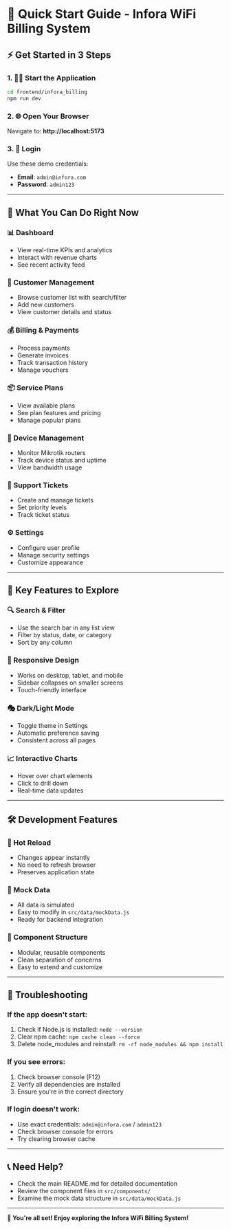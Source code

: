 # 🚀 Quick Start Guide - Infora WiFi Billing System

## ⚡ Get Started in 3 Steps

### 1. 🏃‍♂️ Start the Application
```bash
cd frontend/infora_billing
npm run dev
```

### 2. 🌐 Open Your Browser
Navigate to: **http://localhost:5173**

### 3. 🔐 Login
Use these demo credentials:
- **Email**: `admin@infora.com`
- **Password**: `admin123`

---

## 🎯 What You Can Do Right Now

### 📊 Dashboard
- View real-time KPIs and analytics
- Interact with revenue charts
- See recent activity feed

### 👥 Customer Management
- Browse customer list with search/filter
- Add new customers
- View customer details and status

### 💰 Billing & Payments
- Process payments
- Generate invoices
- Track transaction history
- Manage vouchers

### 📦 Service Plans
- View available plans
- See plan features and pricing
- Manage popular plans

### 🔧 Device Management
- Monitor Mikrotik routers
- Track device status and uptime
- View bandwidth usage

### 🎫 Support Tickets
- Create and manage tickets
- Set priority levels
- Track ticket status

### ⚙️ Settings
- Configure user profile
- Manage security settings
- Customize appearance

---

## 🎨 Key Features to Explore

### 🔍 Search & Filter
- Use the search bar in any list view
- Filter by status, date, or category
- Sort by any column

### 📱 Responsive Design
- Works on desktop, tablet, and mobile
- Sidebar collapses on smaller screens
- Touch-friendly interface

### 🎭 Dark/Light Mode
- Toggle theme in Settings
- Automatic preference saving
- Consistent across all pages

### 📈 Interactive Charts
- Hover over chart elements
- Click to drill down
- Real-time data updates

---

## 🛠️ Development Features

### 🔄 Hot Reload
- Changes appear instantly
- No need to refresh browser
- Preserves application state

### 📝 Mock Data
- All data is simulated
- Easy to modify in `src/data/mockData.js`
- Ready for backend integration

### 🎯 Component Structure
- Modular, reusable components
- Clean separation of concerns
- Easy to extend and customize

---

## 🚨 Troubleshooting

### If the app doesn't start:
1. Check if Node.js is installed: `node --version`
2. Clear npm cache: `npm cache clean --force`
3. Delete node_modules and reinstall: `rm -rf node_modules && npm install`

### If you see errors:
1. Check browser console (F12)
2. Verify all dependencies are installed
3. Ensure you're in the correct directory

### If login doesn't work:
- Use exact credentials: `admin@infora.com` / `admin123`
- Check browser console for errors
- Try clearing browser cache

---

## 📞 Need Help?

- Check the main README.md for detailed documentation
- Review the component files in `src/components/`
- Examine the mock data structure in `src/data/mockData.js`

---

**🎉 You're all set! Enjoy exploring the Infora WiFi Billing System!**

